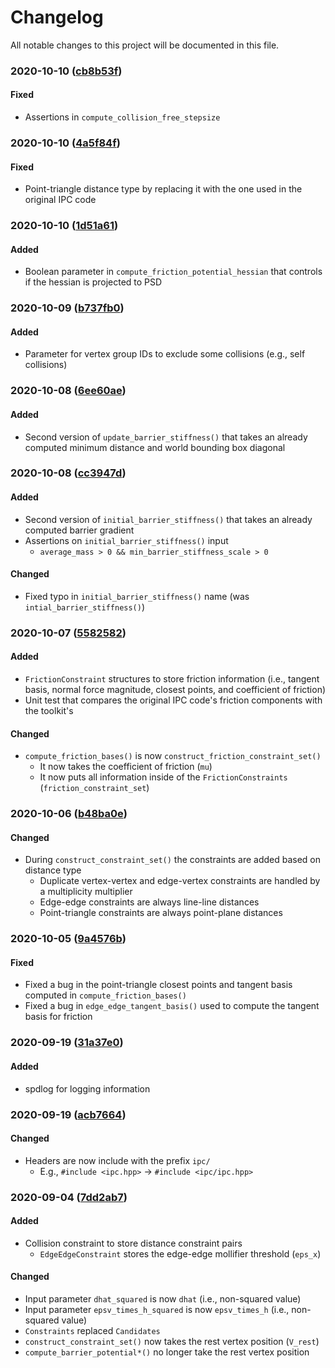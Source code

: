 # Changelog

All notable changes to this project will be documented in this file.

<!--
### YYYY-MM-DD ([XXXXXXX](https://github.com/ipc-sim/ipc-toolkit/commit/XXXXXXXXXXXXXXXXXXXXXXXXXXXXXXXXXXXXXXX))
#### Added
#### Removed
#### Changed
#### Fixed
-->


### 2020-10-10 ([cb8b53f](https://github.com/ipc-sim/ipc-toolkit/commit/cb8b53fb098598ba5e8c95d4bdb4730e8df9382e))
#### Fixed
* Assertions in `compute_collision_free_stepsize`

### 2020-10-10 ([4a5f84f](https://github.com/ipc-sim/ipc-toolkit/commit/4a5f84f1177bdae1a265dc15a84603bbc389936d))
#### Fixed
* Point-triangle distance type by replacing it with the one used in the original IPC code

### 2020-10-10 ([1d51a61](https://github.com/ipc-sim/ipc-toolkit/commit/1d51a61d60bb25e08c9937285ff9e44459a2223f))
#### Added
* Boolean parameter in `compute_friction_potential_hessian` that controls if the hessian is projected to PSD

### 2020-10-09 ([b737fb0](https://github.com/ipc-sim/ipc-toolkit/commit/b737fb0e708eac5a7775766f162a5d2067db2fa4))
#### Added
* Parameter for vertex group IDs to exclude some collisions (e.g., self collisions)

### 2020-10-08 ([6ee60ae](https://github.com/ipc-sim/ipc-toolkit/commit/6ee60aeaef6d7f88013ee2ee3d544e7403282527))
#### Added
* Second version of `update_barrier_stiffness()` that takes an already computed minimum distance and world bounding box diagonal

### 2020-10-08 ([cc3947d](https://github.com/ipc-sim/ipc-toolkit/commit/cc3947d48bc069488f6a773424e30fe67eb4b5f1))
#### Added
* Second version of `initial_barrier_stiffness()` that takes an already computed barrier gradient
* Assertions on `initial_barrier_stiffness()` input
    * `average_mass > 0 && min_barrier_stiffness_scale > 0`

#### Changed
* Fixed typo in `initial_barrier_stiffness()` name (was `intial_barrier_stiffness()`)

### 2020-10-07 ([5582582](https://github.com/ipc-sim/ipc-toolkit/commit/5582582bc2f54464bfcee4ba0ec2b7e6975f596f))
#### Added
* `FrictionConstraint` structures to store friction information (i.e., tangent basis, normal force magnitude, closest points, and coefficient of friction)
* Unit test that compares the original IPC code's friction components with the toolkit's

#### Changed
* `compute_friction_bases()` is now `construct_friction_constraint_set()`
    * It now takes the coefficient of friction (`mu`)
    * It now puts all information inside of the `FrictionConstraints` (`friction_constraint_set`)

### 2020-10-06 ([b48ba0e](https://github.com/ipc-sim/ipc-toolkit/commit/b48ba0ec9d60754e7670e28fd1987b0c78cd809f))

#### Changed
* During `construct_constraint_set()` the constraints are added based on distance type
    * Duplicate vertex-vertex and edge-vertex constraints are handled by a multiplicity multiplier
    * Edge-edge constraints are always line-line distances
    * Point-triangle constraints are always point-plane distances

### 2020-10-05 ([9a4576b](https://github.com/ipc-sim/ipc-toolkit/commit/9a4576b209302c79296593ac213ed8ce85510f3b))

#### Fixed
* Fixed a bug in the point-triangle closest points and tangent basis computed in `compute_friction_bases()`
* Fixed a bug in `edge_edge_tangent_basis()` used to compute the tangent basis for friction


### 2020-09-19 ([31a37e0](https://github.com/ipc-sim/ipc-toolkit/commit/31a37e04abc9ecec325e00be97fd42b89c895b45))

#### Added
* spdlog for logging information

### 2020-09-19 ([acb7664](https://github.com/ipc-sim/ipc-toolkit/commit/acb7664792982685f6de28468ba126f5e531834f))

#### Changed
* Headers are now include with the prefix `ipc/`
    * E.g., `#include <ipc.hpp>` → `#include <ipc/ipc.hpp>`


### 2020-09-04 ([7dd2ab7](https://github.com/ipc-sim/ipc-toolkit/commit/7dd2ab7a255ffd23ccdfe5aee08bca6a142f75a7))

#### Added
* Collision constraint to store distance constraint pairs
    * `EdgeEdgeConstraint` stores the edge-edge mollifier threshold (`eps_x`)

#### Changed
* Input parameter `dhat_squared` is now `dhat` (i.e., non-squared value)
* Input parameter `epsv_times_h_squared` is now `epsv_times_h` (i.e., non-squared value)
* `Constraints` replaced `Candidates`
* `construct_constraint_set()` now takes the rest vertex position (`V_rest`)
* `compute_barrier_potential*()` no longer take the rest vertex position
